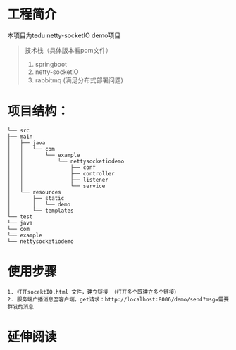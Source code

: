 # 工程简介
本项目为tedu netty-socketIO demo项目
> 技术栈（具体版本看pom文件）
>1. springboot
>2. netty-socketIO
>3. rabbitmq (满足分布式部署问题)


# 项目结构：
```
└── src
├── main
│   ├── java
│   │   └── com
│   │       └── example
│   │           └── nettysocketiodemo
│   │               ├── conf
│   │               ├── controller
│   │               ├── listener
│   │               └── service
│   └── resources
│       ├── static
│       │   └── demo
│       └── templates
└── test
└── java
└── com
└── example
└── nettysocketiodemo
```

# 使用步骤
```
1. 打开socektIO.html 文件，建立链接 （打开多个既建立多个链接）
2. 服务端广播消息至客户端，get请求：http://localhost:8006/demo/send?msg=需要群发的消息
```


# 延伸阅读

